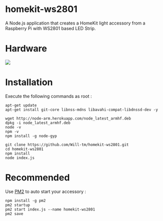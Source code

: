 # homekit-ws2801

A Node.js application that creates a HomeKit light accessory from a Raspberry Pi with WS2801 based LED Strip.


Hardware
============

![](https://cloud.githubusercontent.com/assets/1313292/23364532/bb95372e-fcff-11e6-93f9-bed7bbf7a5f7.png)


Installation
============

Execute the following commands as root :

    apt-get update
    apt-get install git-core libnss-mdns libavahi-compat-libdnssd-dev -y

    wget http://node-arm.herokuapp.com/node_latest_armhf.deb
    dpkg -i node_latest_armhf.deb
    node -v
    npm -v
    npm install -g node-gyp 

    git clone https://github.com/Will-tm/homekit-ws2801.git
    cd homekit-ws2801
    npm install
    node index.js

Recommended
===========

Use [PM2](https://github.com/Unitech/pm2) to auto start your accessory :

    npm install -g pm2
    pm2 startup
    pm2 start index.js --name homekit-ws2801
    pm2 save
